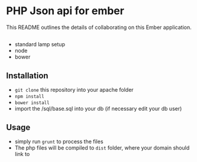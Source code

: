 # PHP Json api for ember

This README outlines the details of collaborating on this Ember application.

##
* standard lamp setup
* node
* bower

## Installation

* `git clone` this repository into your apache folder
* `npm install`
* `bower install`
* import the /sql/base.sql into your db (if necessary edit your db user)

## Usage

* simply run `grunt` to process the files
* The php files will be compiled to `dist` folder, where your domain should link to
